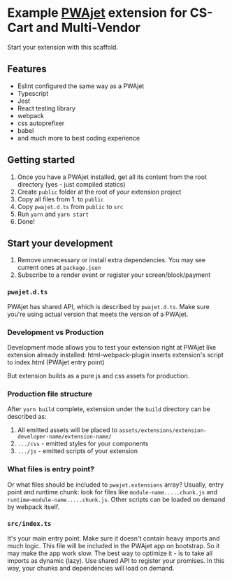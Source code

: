 # Example [PWAjet](https://pwajet.simtechdev.com/) extension for CS-Cart and Multi-Vendor

Start your extension with this scaffold.

## Features

* Eslint configured the same way as a PWAjet
* Typescript
* Jest
* React testing library
* webpack
* css autoprefixer
* babel
* and much more to best coding experience

## Getting started

1. Once you have a PWAjet installed, get all its content from the root directory (yes - just compiled statics)
2. Create `public` folder at the root of your extension project
3. Copy all files from 1. to `public`
4. Copy `pwajet.d.ts` from `public` to `src`
5. Run `yarn` and `yarn start`
6. Done!

## Start your development

1. Remove unnecessary or install extra dependencies. You may see current ones at `package.json`
2. Subscribe to a render event or register your screen/block/payment

### `pwajet.d.ts`

PWAjet has shared API, which is described by `pwajet.d.ts`. Make sure you're using actual version that meets the version of a PWAjet.

### Development vs Production

Development mode allows you to test your extension right at PWAjet like extension already installed:
html-webpack-plugin inserts extension's script to index.html (PWAjet entry point)

But extension builds as a pure js and css assets for production.

### Production file structure

After `yarn build` complete, extension under the `build` directory can be described as:

1. All emitted assets will be placed to `assets/extensions/extension-developer-name/extension-name/`
2. `.../css` - emitted styles for your components
3. `.../js` - emitted scripts of your extension

### What files is entry point?

Or what files should be included to `pwajet.extensions` array?
Usually, entry point and runtime chunk: look for files like `module-name.....chunk.js` and `runtime~module-name.....chunk.js`. Other scripts can be loaded on demand by webpack itself.

### `src/index.ts`

It's your main entry point. Make sure it doesn't contain heavy imports and much logic. This file will be included in the PWAjet app on bootstrap. So it may make the app work slow.
The best way to optimize it - is to take all imports as dynamic (lazy). Use shared API to register your promises. In this way, your chunks and dependencies will load on demand.
